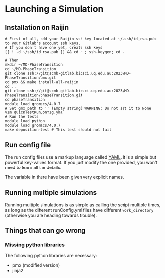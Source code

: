 # Launching a Simulation

## Installation on Raijin

    # First of all, add your Raijin ssh key located at ~/.ssh/id_rsa.pub to your Gitlab's account ssh keys.
    # If you don't have one yet, create ssh keys
    [[ ! -d ~/ssh/id_rsa.pub ]] && cd ~ ; ssh-keygen; cd -
    
    # Then
    mkdir ~/MD-PhaseTransition
    cd ~/MD-PhaseTransition
    git clone ssh://git@scmb-gitlab.biosci.uq.edu.au:2023/MD-PhaseTransition/pmx.git
    cd pmx && make install-all-raijin 
    cd ..
    git clone ssh://git@scmb-gitlab.biosci.uq.edu.au:2023/MD-PhaseTransition/phaseTransition.git
    cd phaseTransition
    module load gromacs/4.0.7 
    # Set gmx_path to '' (Empty string) WARNING: Do not set it to None
    vim quickTestRunConfig.yml
    # Run the tests
    module load python
    module load gromacs/4.0.7 
    make deposition-test # This test should not fail

## Run config file
The run config files use a markup language called [YAML](http://www.yaml.org).
It is a simple but powerful key-values format.
If you just modify the one provided, you won't need to learn all the details.

The variable in there have been given very explicit names.

## Running multiple simulations
Running multiple simulations is as simple as calling the script multiple times, as long as the
different runConfig.yml files have different `work_directory` (otherwise you are heading towards trouble).

## Things that can go wrong

### Missing python libraries
The following python libraries are necessary:

* pmx (modified version)
* jinja2
